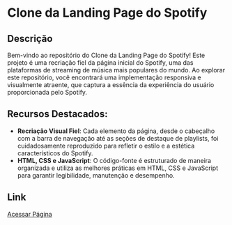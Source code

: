 # Clone da Landing Page do Spotify

## Descrição
Bem-vindo ao repositório do Clone da Landing Page do Spotify! Este projeto é uma recriação fiel da página inicial do Spotify, uma das plataformas de streaming de música mais populares do mundo. Ao explorar este repositório, você encontrará uma implementação responsiva e visualmente atraente, que captura a essência da experiência do usuário proporcionada pelo Spotify.

## Recursos Destacados:
- **Recriação Visual Fiel**: Cada elemento da página, desde o cabeçalho com a barra de navegação até as seções de destaque de playlists, foi cuidadosamente reproduzido para refletir o estilo e a estética característicos do Spotify.
- **HTML, CSS e JavaScript**: O código-fonte é estruturado de maneira organizada e utiliza as melhores práticas em HTML, CSS e JavaScript para garantir legibilidade, manutenção e desempenho.

## Link
[Acessar Página](https://guigneto.github.io/spotify-clone/)
